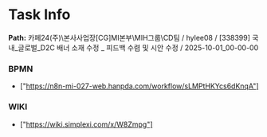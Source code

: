 # Task Info

**Path:** 카페24(주)\본사사업장\[CG]MI본부\MIH그룹\CD팀 / hylee08 / [338399] 국내_글로벌_D2C 배너 소재 수정 _ 피드백 수렴 및 시안 수정 / 2025-10-01_00-00-00

### BPMN
- ["https://n8n-mi-027-web.hanpda.com/workflow/sLMPtHKYcs6dKnqA"]

### WIKI
- ["https://wiki.simplexi.com/x/W8Zmpg"]

